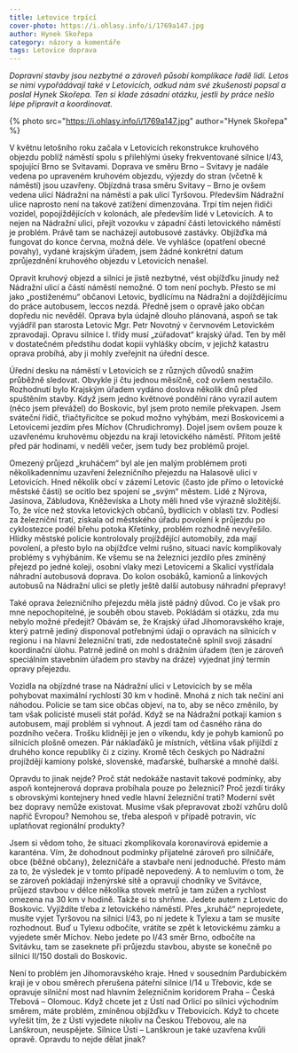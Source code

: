 ```yaml
---
title: Letovice trpící
cover-photo: https://i.ohlasy.info/i/1769a147.jpg
author: Hynek Skořepa
category: názory a komentáře
tags: Letovice doprava
---
```


*Dopravní stavby jsou nezbytné a zároveň působí komplikace řadě lidí. Letos se nimi vypořádávají také v Letovicích, odkud nám své zkušenosti popsal a poslal Hynek Skořepa. Ten si klade zásadní otázku, jestli by práce nešlo lépe připravit a koordinovat.*

{% photo src="https://i.ohlasy.info/i/1769a147.jpg" author="Hynek Skořepa" %}

V květnu letošního roku začala v Letovicích rekonstrukce kruhového objezdu poblíž náměstí spolu s přilehlými úseky frekventované silnice I/43, spojující Brno se Svitavami. Doprava ve směru Brno – Svitavy je nadále vedena po upraveném kruhovém objezdu, výjezdy do stran (včetně k náměstí) jsou uzavřeny. Objízdná trasa směru Svitavy – Brno je ovšem vedena ulicí Nádražní na náměstí a pak ulicí Tyršovou. Především Nádražní ulice naprosto není na takové zatížení dimenzována. Trpí tím nejen řidiči vozidel, popojíždějících v kolonách, ale především lidé v Letovicích. A to nejen na Nádražní ulici, přejít vozovku v západní části letovického náměstí je problém. Právě tam se nacházejí autobusové zastávky. Objížďka má fungovat do konce června, možná déle. Ve vyhlášce (opatření obecné povahy), vydané krajským úřadem, jsem žádné konkrétní datum zprůjezdnění kruhového objezdu v Letovicích nenašel.

Opravit kruhový objezd a silnici je jistě nezbytné, vést objížďku jinudy než Nádražní ulicí a částí náměstí nemožné. O tom není pochyb. Přesto se mi jako „postiženému“ občanovi Letovic, bydlícímu na Nádražní a dojíždějícímu do práce autobusem, leccos nezdá. Předně jsem o opravě jako občan dopředu nic nevěděl. Oprava byla údajně dlouho plánovaná, aspoň se tak vyjádřil pan starosta Letovic Mgr. Petr Novotný v červnovém Letovickém zpravodaji. Opravu silnice I. třídy musí „zúřadovat“ krajský úřad. Ten by měl v dostatečném předstihu dodat kopii vyhlášky obcím, v jejichž katastru oprava probíhá, aby ji mohly zveřejnit na úřední desce. 

Úřední desku na náměstí v Letovicích se z různých důvodů snažím průběžně sledovat. Obvykle ji čtu jednou měsíčně, což ovšem nestačilo. Rozhodnutí bylo Krajským úřadem vydáno doslova několik dnů před spuštěním stavby. Když jsem jedno květnové pondělní ráno vyrazil autem (něco jsem převážel) do Boskovic, byl jsem proto nemile překvapen. Jsem sváteční řidič, třiačtyřicítce se pokud možno vyhýbám, mezi Boskovicemi a Letovicemi jezdím přes Míchov (Chrudichromy). Dojel jsem ovšem pouze k uzavřenému kruhovému objezdu na kraji letovického náměstí. Přitom ještě před pár hodinami, v neděli večer, jsem tudy bez problémů projel.

Omezený průjezd „kruháčem“ byl ale jen malým problémem proti několikadennímu uzavření železničního přejezdu na Halasově ulici v Letovicích. Hned několik obcí v zázemí Letovic (často jde přímo o letovické městské části) se ocitlo bez spojení se „svým“ městem. Lidé z Nýrova, Jasinova, Zábludova, Kněževíska a Lhoty měli hned vše výrazně složitější. To, že více než stovka letovických občanů, bydlících v oblasti tzv. Podlesí za železniční tratí, získala od městského úřadu povolení k průjezdu po cyklostezce podél břehu potoka Křetínky, problém rozhodně nevyřešilo. Hlídky městské policie kontrolovaly projíždějící automobily, zda mají povolení, a přesto bylo na objížďce velmi rušno, situaci navíc komplikovaly problémy s vyhýbáním. Ke všemu se na železnici jezdilo přes zmíněný přejezd po jedné koleji, osobní vlaky mezi Letovicemi a Skalicí vystřídala náhradní autobusová doprava. Do kolon osobáků, kamionů a linkových autobusů na Nádražní ulici se pletly ještě další autobusy náhradní přepravy!

Také oprava železničního přejezdu měla jistě pádný důvod. Co je však pro mne nepochopitelné, je souběh obou staveb. Pokládám si otázku, zda mu nebylo možné předejít? Obávám se, že Krajský úřad Jihomoravského kraje, který patrně jediný disponoval potřebnými údaji o opravách na silnicích v regionu i na hlavní železniční trati, zde nedostatečně splnil svoji zásadní koordinační úlohu. Patrně jedině on mohl s drážním úřadem (ten je zároveň speciálním stavebním úřadem pro stavby na dráze) vyjednat jiný termín opravy přejezdu.

Vozidla na objízdné trase na Nádražní ulici v Letovicích by se měla pohybovat maximální rychlostí 30 km v hodině. Mnohá z nich tak nečiní ani náhodou. Policie se tam sice občas objeví, na to, aby se něco změnilo, by tam však policisté museli stát pořád. Když se na Nádražní potkají kamion s autobusem, mají problém si vyhnout. A jezdí tam od časného rána do pozdního večera. Trošku klidněji je jen o víkendu, kdy je pohyb kamionů po silnicích plošně omezen. Pár náklaďáků je místních, většina však přijíždí z druhého konce republiky či z ciziny. Kromě těch českých po Nádražní projíždějí kamiony polské, slovenské, maďarské, bulharské a mnohé další.

Opravdu to jinak nejde? Proč stát nedokáže nastavit takové podmínky, aby aspoň kontejnerová doprava probíhala pouze po železnici? Proč jezdí tiráky s obrovskými kontejnery hned vedle hlavní železniční trati? Moderní svět bez dopravy nemůže existovat. Musíme však přepravovat zboží vzhůru dolů napříč Evropou? Nemohou se, třeba alespoň v případě potravin, víc uplatňovat regionální produkty?

Jsem si vědom toho, že situaci zkomplikovala koronavirová epidemie a karanténa. Vím, že dohodnout podmínky přijatelné zároveň pro silničáře, obce (běžné občany), železničáře a stavbaře není jednoduché. Přesto mám za to, že výsledek je v tomto případě nepovedený. A to nemluvím o tom, že se zároveň pokládají inženýrské sítě a opravují chodníky ve Svitávce, průjezd stavbou v délce několika stovek metrů je tam zúžen a rychlost omezena na 30 km v hodině. Takže si to shrňme. Jedete autem z Letovic do Boskovic. Vyjíždíte třeba z letovického náměstí. Přes „kruháč“ neprojedete, musíte vyjet Tyršovou na silnici I/43, po ní jedete k Tylexu a tam se musíte rozhodnout. Buď u Tylexu odbočíte, vrátíte se zpět k letovickému zámku a vyjedete směr Míchov. Nebo jedete po I/43 směr Brno, odbočíte na Svitávku, tam se zaseknete při průjezdu stavbou, abyste se konečně po silnici II/150 dostali do Boskovic.

Není to problém jen Jihomoravského kraje. Hned v sousedním Pardubickém kraji je v obou směrech přerušena páteřní silnice I/14 u Třebovic, kde se opravuje silniční most nad hlavním železničním koridorem Praha – Česká Třebová – Olomouc.  Když chcete jet z Ústí nad Orlicí po silnici východním směrem, máte problém, zmíněnou objížďku v Třebovicích. Když to chcete vyřešit tím, že z Ústí vyjedete nikoliv na Českou Třebovou, ale na Lanškroun, neuspějete. Silnice Ústí – Lanškroun je také uzavřena kvůli opravě. Opravdu to nejde dělat jinak?
